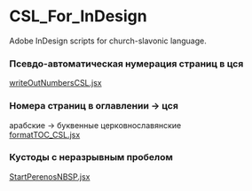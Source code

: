 # CSL_For_InDesign
Adobe InDesign scripts for church-slavonic language.

### Псевдо-автоматическая нумерация страниц в цся
[writeOutNumbersCSL.jsx](writeOutNumbersCSL/writeOutNumbersCSL.jsx)  

### Номера страниц в оглавлении → цся 
арабские → буквенные церковнославянские  
[formatTOC_CSL.jsx](formatTOC_CSL/formatTOC_CSL.jsx)  

### Кустоды с неразрывным пробелом
[StartPerenosNBSP.jsx](PerenosTexta_v3_1_NBSP/StartPerenosNBSP.jsx)
